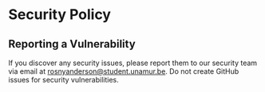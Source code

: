 # Security Policy

## Reporting a Vulnerability

If you discover any security issues, please report them to our security team via email at rosnyanderson@student.unamur.be. Do not create GitHub issues for security vulnerabilities.
